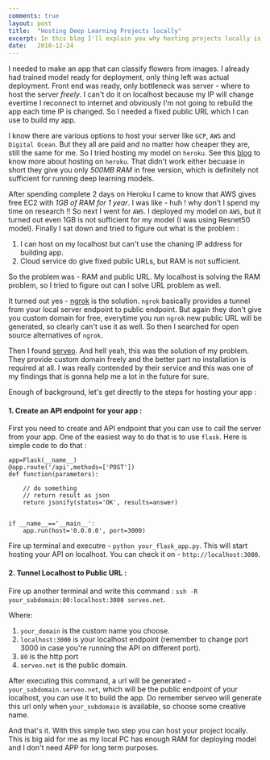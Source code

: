 ```yaml
---
comments: true
layout: post
title:  "Hosting Deep Learning Projects locally"
excerpt: In this blog I'll explain you why hosting projects locally is a better option, how to start server on localhost and generate public url with custom domain name.
date:   2018-12-24
---
```


I needed to make an app that can classify flowers from images. I already had trained model ready for deployment, only thing left was actual deployment. Front end was ready, only bottleneck was server - where to host the server *freely*. I can't do it on localhost because my IP will change evertime I reconnect to internet and obviously I'm not going to rebuild the app each time IP is changed. So I needed a fixed public URL which I can use to build my app.

I know there are various options to host your server like `GCP`, `AWS` and `Digital Ocean`. But they all are paid and no matter how cheaper they are, still the same for me. So I tried hosting my model on `heroku`. See this [blog](https://ashukid.github.io/2018/12/16/deploy-models-on-heroku.html) to know more about hosting on `heroku`. That didn't work either becuase in short they give you only *500MB RAM* in free version, which is definitely not sufficient for running deep learning models.

After spending complete 2 days on Heroku I came to know that AWS gives free EC2 with *1GB of RAM for 1 year*. I was like - huh ! why don't I spend my time on research !! So next I went for `AWS`. I deployed my model on `AWS`, but it turned out even 1GB is not sufficient for my model (I was using Resnet50 model). Finally I sat down and tried to figure out what is the problem :

1. I can host on my localhost but can't use the chaning IP address for building app.
2. Cloud service do give fixed public URLs, but RAM is not sufficient.

So the problem was - RAM and public URL. My localhost is solving the RAM problem, so I tried to figure out can I solve URL problem as well. 

It turned out yes - [ngrok](https://ngrok.com/) is the solution. `ngrok` basically provides a tunnel from your local server endpoint to public endpoint. But again they don't give you custom domain for free, everytime you run `ngrok` new public URL will be generated, so clearly can't use it as well. 
So then I searched for open source alternatives of `ngrok`.

Then I found [serveo](https://serveo.net/). And hell yeah, this was the solution of my problem. They provide custom domain freely and the better part no installation is required at all. I was really contended by their service and this was one of my findings that is gonna help me a lot in the future for sure.

Enough of background, let's get directly to the steps for hosting your app :

#### **1. Create an API endpoint for your app :**
First you need to create and API endpoint that you can use to call the server from your app. One of the easiest way to do that is to use `flask`. Here is simple code to do that :
```
app=Flask(__name__)
@app.route('/api',methods=['POST'])
def function(parameters):
    
    // do something
    // return result as json
    return jsonify(status='OK', results=answer)


if __name__=='__main__':
    app.run(host='0.0.0.0', port=3000)
```
Fire up terminal and executre - `python your_flask_app.py`. This will start hosting your API on localhost. You can check it on - `http://localhost:3000`.

#### **2. Tunnel Localhost to Public URL :**
Fire up another terminal and write this command : `ssh -R your_subdomain:80:localhost:3000 serveo.net`.

Where:
1. `your_domain` is the custom name you choose.
2. `localhost:3000` is your localhost endpoint (remember to change port 3000 in case you're running the API on different port). 
3. `80` is the http port
4. `serveo.net` is the public domain.

After executing this command, a url will be generated  -`your_subdomain.serveo.net`, which will be the public endpoint of your localhost, you can use it to build the app. Do remember serveo will generate this url only when `your_subdomain` is available, so choose some creative name.

And that's it. With this simple two step you can host your project locally. This is big aid for me as my local PC has enough RAM for deploying model and I don't need APP for long term purposes.
